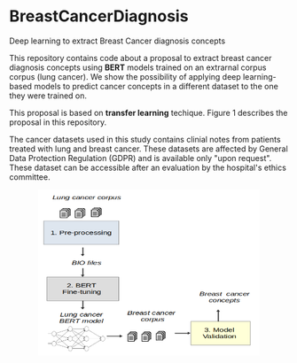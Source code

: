 # BreastCancerDiagnosis
Deep learning to extract Breast Cancer diagnosis concepts

This repository contains code about  a proposal to extract breast cancer diagnosis concepts using  <strong>BERT</strong> models trained on an extrarnal corpus  corpus (lung cancer). We show the possibility of applying deep learning-based models to predict cancer concepts in a different dataset to the one they were trained on. <br>

This proposal is based on <strong>transfer learning</strong> techique. Figure 1 describes the proposal in this repository.

The cancer datasets used in this study contains clinial notes from patients treated with lung and breast cancer.  These datasets are affected by General Data Protection Regulation (GDPR) and is available only "upon request". These dataset can be accessible after an evaluation by the hospital's ethics committee.

<center> <img src="img/approach.png" width="400" height="300"> </center>
<br>
